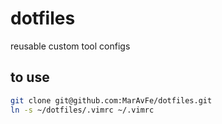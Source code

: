 # dotfiles
reusable custom tool configs

## to use

```sh
git clone git@github.com:MarAvFe/dotfiles.git
ln -s ~/dotfiles/.vimrc ~/.vimrc
```
